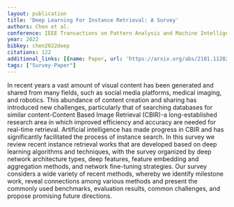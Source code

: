 ```yaml
---
layout: publication
title: 'Deep Learning For Instance Retrieval: A Survey'
authors: Chen et al.
conference: IEEE Transactions on Pattern Analysis and Machine Intelligence
year: 2022
bibkey: chen2022deep
citations: 122
additional_links: [{name: Paper, url: 'https://arxiv.org/abs/2101.11282'}]
tags: ["Survey-Paper"]
---
```

In recent years a vast amount of visual content has been generated and shared
from many fields, such as social media platforms, medical imaging, and
robotics. This abundance of content creation and sharing has introduced new
challenges, particularly that of searching databases for similar
content-Content Based Image Retrieval (CBIR)-a long-established research area
in which improved efficiency and accuracy are needed for real-time retrieval.
Artificial intelligence has made progress in CBIR and has significantly
facilitated the process of instance search. In this survey we review recent
instance retrieval works that are developed based on deep learning algorithms
and techniques, with the survey organized by deep network architecture types,
deep features, feature embedding and aggregation methods, and network
fine-tuning strategies. Our survey considers a wide variety of recent methods,
whereby we identify milestone work, reveal connections among various methods
and present the commonly used benchmarks, evaluation results, common
challenges, and propose promising future directions.